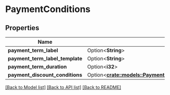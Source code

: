 # PaymentConditions

## Properties

Name | Type | Description | Notes
------------ | ------------- | ------------- | -------------
**payment_term_label** | Option<**String**> |  | [optional]
**payment_term_label_template** | Option<**String**> |  | [optional]
**payment_term_duration** | Option<**i32**> |  | [optional]
**payment_discount_conditions** | Option<[**crate::models::PaymentConditionsPaymentDiscountConditions**](PaymentConditions_paymentDiscountConditions.md)> |  | [optional]

[[Back to Model list]](../README.md#documentation-for-models) [[Back to API list]](../README.md#documentation-for-api-endpoints) [[Back to README]](../README.md)


